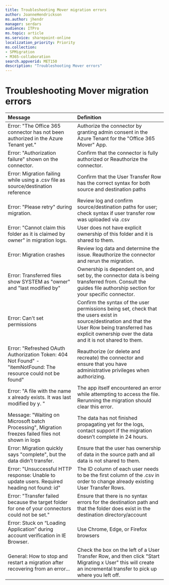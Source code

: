 ```yaml
---
title: Troubleshooting Mover migration errors
author: JoanneHendrickson
ms.author: jhendr
manager: serdars
audience: ITPro
ms.topic: article
ms.service: sharepoint-online
localization_priority: Priority
ms.collection: 
- SPMigration
- M365-collaboration
search.appverid: MET150
description: "Troubleshooting Mover errors"
---
```

# Troubleshooting Mover migration errors

|Message|Definition|
|:-----|:-----|
|Error: "The Office 365 connector has not been authorized in the Azure Tenant yet."|Authorize the connector by granting admin consent in the Azure Tenant for the "Office 365 Mover" App.|
|Error: "Authorization failure" shown on the connector.	|Confirm that the connector is fully authorized or Reauthorize the connector.
|Error: Migration failing while using a .csv file as source/destination reference|Confirm that the User Transfer Row has the correct syntax for both source and destination paths|
|Error: "Please retry" during migration.|Review log and confirm source/destination paths for user; check syntax if user transfer row was uploaded via .csv|
|Error: "Cannot claim this folder as it is claimed by owner" in migration logs.	|User does not have explicit ownership of this folder and it is shared to them.|
|Error: Migration crashes	|Review log data and determine the issue. Reauthorize the connector and rerun the migration.|
|Error: Transferred files show SYSTEM as "owner" and "last modified by"	|Ownership is dependent on, and set by, the connector data is being transferred from. Consult the guides file authorship section for your specific connector.|
|Error: Can't set permissions	|Confirm the syntax of the user permissions being set, check that the users exist in source/destination and that the User Row being transferred has explicit ownership over the data and it is not shared to them.|
|Error: "Refreshed OAuth Authorization Token: 404 Not Found" - "itemNotFound: The resource could not be found"	|Reauthorize (or delete and recreate) the connector and ensure that you have administrative privileges when authorizing.|
|Error: "A file with the name x already exists. It was last modified by  y. "|The app itself encountered an error while attempting to access the file. Rerunning the migration should clear this error.|
|Message: "Waiting on Microsoft batch Processing", Migration freezes  failed files not shown in logs|The data has not finished propagating yet for the logs, contact support if the migration doesn’t complete in 24 hours.|
|Error: Migration quickly says "complete", but the data didn’t transfer.|Ensure that the user has ownership of data in the source path and all data is not shared to them.|
|Error: "Unsuccessful HTTP response: Unable to update users. Required heading not found: id"|The ID column of each user needs to be the first column of the .csv in order to change already existing User Transfer Rows.|
|Error: "Transfer failed because the target folder for one of your connectors could not be set."|Ensure that there is no syntax errors for the destination path and that the folder does exist in the destination directory/account|
|Error: Stuck on “Loading Application” during account verification in IE Browser.|Use Chrome, Edge, or Firefox browsers|
|General: How to stop and restart a migration after recovering from an error...	|Check the box on the left of a User Transfer Row, and then click "Start Migrating x User" this will create an incremental transfer to pick up where you left off.|
